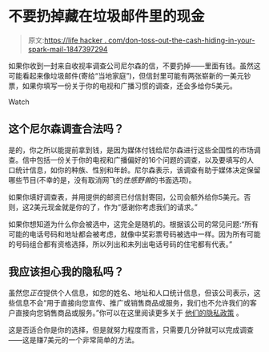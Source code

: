 # 不要扔掉藏在垃圾邮件里的现金

> 原文:[https://life hacker . com/don-toss-out-the-cash-hiding-in-your-spark-mail-1847397294](https://lifehacker.com/dont-toss-out-the-cash-hiding-in-your-junk-mail-1847397294)

如果你收到一封来自收视率调查公司尼尔森的信，不要扔掉——里面有钱。虽然这可能看起来像垃圾邮件(寄给“当地家庭”)，但信封里可能有两张崭新的一美元钞票，如果你填写一份关于你的电视和广播习惯的调查，还会多给你5美元。

Watch

## 这个尼尔森调查合法吗？

是的，你之所以能提前拿到钱，是因为媒体付钱给尼尔森进行这些全国性的市场调查。信中包括一份关于你的电视和广播偏好的16个问题的调查，以及要填写的人口统计信息，如你的种族、性别和年龄。尼尔森表示，该调查有助于媒体决定保留哪些节目(不幸的是，没有取消网飞的*性感野兽*的书面选项)。

如果你填好调查表，并用提供的邮资已付信封寄回，公司会额外给你5美元。否则，这2美元现金就是你的了，作为“感谢你考虑我们的请求。”

如果你想知道为什么你会被选中，这完全是随机的。根据该公司的常见问题:“所有可能的电话号码和地址都会被考虑，就像中奖彩票号码被选中一样。因为所有可能的号码组合都有资格选择，所以列出和未列出电话号码的住宅都有代表。”

## 我应该担心我的隐私吗？

虽然您*正在*提供个人信息，如您的姓名、地址和人口统计信息，但该公司表示，这些信息不会“用于直接向您宣传、推广或销售商品或服务，我们也不允许我们的客户直接向您销售商品或服务。”你可以在这里阅读更多关于 [他们的隐私政策](http://nielsenmediastudy.com/privacy.htm) 。

这是否适合你是你的选择，但是就努力程度而言，只需要几分钟就可以完成调查——这是赚7美元的一个非常简单的方法。